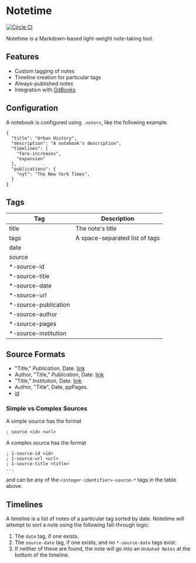 # Notetime
[![Circle CI](https://circleci.com/gh/tyleragreen/notetime.svg?style=svg)](https://circleci.com/gh/tyleragreen/notetime)

Notetime is a Markdown-based light-weight note-taking tool.

## Features

- Custom tagging of notes
- Timeline creation for particular tags
- Always-published notes
- Integration with [GitBooks](https://gitbooks.com)

## Configuration

A notebook is configured using `.noterc`, like the following example.

```
{
  "title": "Urban History",
  "description": "A notebook's description",
  "timelines": [
    "fare-increases",
    "expansion"
  ],
  "publications": {
    "nyt": "The New York Times",
  }
}
```

## Tags

| Tag | Description |
|------|-----|
title|The note's title
tags|A space-separated list of tags
date| 
source| 
*-source-id| 
*-source-title| 
*-source-date| 
*-source-url| 
*-source-publication| 
*-source-author| 
*-source-pages| 
*-source-institution| 

## Source Formats

- "Title," *Publication*, Date. [link](#url)
- Author, "Title," *Publication*, Date. [link](#url)
- "Title," *Institution*, Date. [link](#url)
- Author, "Title", Date, ppPages.
- [id](#url)

### Simple vs Complex Sources

A simple source has the format
```
; source <id> <url>
```
A complex source has the format
```
; 1-source-id <id>
; 1-source-url <url>
; 1-source-title <title>
...
```
and can be any of the `<integer-identifier>-source-*` tags in the table above.

## Timelines

A timeline is a list of notes of a particular tag sorted by date. Notetime will attempt to sort a note using the following fall-through logic:

1. The `date` tag, if one exists.
2. The `source-date` tag, if one exists, and no `*-source-date` tags exist.
4. If neither of these are found, the note will go into an `Undated Notes` at the bottom of the timeline.
